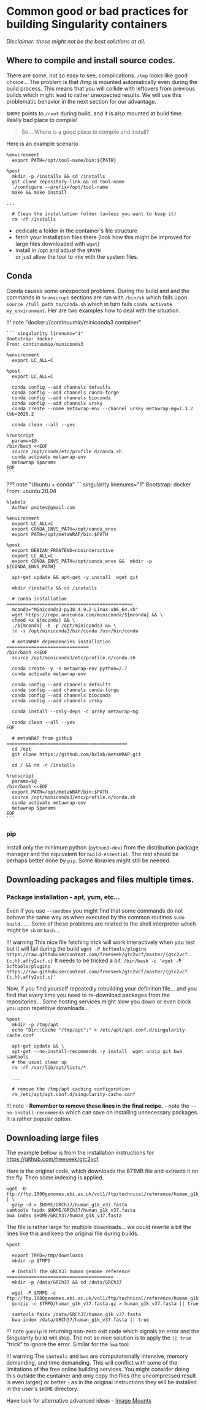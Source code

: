 # Common good or bad practices for building Singularity containers

_Disclaimer: these might not be the best solutions at all._

## Where to compile and install source codes.

There are some, not so easy to see, complications. `/tmp` looks like good choice... The problem is that /tmp is mounted automatically even during the build process. This means that you will collide with leftovers from previous builds which might lead to rather unexpected results. We will use this problematic behavior in the next section for our advantage.

`$HOME` points to `/root` during build, and it is also mounted at build time. Really bad place to compile!

> So... Where is a good place to compile and install?

Here is an example scenario

``` singularity hl_lines="2 5 7" linenums="1"
%environment
  export PATH=/opt/tool-name/bin:${PATH}

%post
  mkdir -p /installs && cd /installs
  git clone repository-link && cd tool-name
  ./configure --prefix=/opt/tool-name
  make && make install

...

  # Clean the installation folder (unless you want to keep it)
  rm -rf /installs
```

- dedicate a folder in the container's file structure
- fetch your installation files there (look how this might be improved for large files downloaded with `wget`)
- install in /opt and adjust the `$PATH`  
  or just allow the tool to mix with the system files.

## Conda

Conda causes some unexpected problems. During the build and and the commands in `%runscrupt` sections are run with `/bin/sh` which fails upon `source /full_path_to/conda.sh` which in turn fails `conda activate my_environment`. Her are two examples how to deal with the situation.

!!! note "docker://continuumio/miniconda3 container"

    ``` singularity linenums="1"
    Bootstrap: docker
    From: continuumio/miniconda3

    %environment
      export LC_ALL=C
    
    %post
      export LC_ALL=C
    
      conda config --add channels defaults
      conda config --add channels conda-forge
      conda config --add channels bioconda
      conda config --add channels ursky
      conda create --name metawrap-env --channel ursky metawrap-mg=1.3.2 tbb=2020.2
    
      conda clean --all --yes
    
    %runscript
      params=$@
    /bin/bash <<EOF
      source /opt/conda/etc/profile.d/conda.sh
      conda activate metawrap-env
      metawrap $params
    EOF
    ```

??? note "Ubuntu + conda"
    ``` singularity linenums="1"
    Bootstrap: docker
    From: ubuntu:20.04
    
    %labels
      Author pmitev@gmail.com
    
    %environment
      export LC_ALL=C
      export CONDA_ENVS_PATH=/opt/conda_envs
      export PATH=/opt/metaWRAP/bin:$PATH
    
    %post
      export DEBIAN_FRONTEND=noninteractive
      export LC_ALL=C
      export CONDA_ENVS_PATH=/opt/conda_envs &&  mkdir -p ${CONDA_ENVS_PATH}
    
      apt-get update && apt-get -y install  wget git
    
      mkdir /installs && cd /installs
    
      # Conda installation     ==============================================
      mconda="Miniconda3-py38_4.9.2-Linux-x86_64.sh"
      wget https://repo.anaconda.com/miniconda/${mconda} && \
      chmod +x ${mconda} && \
      ./${mconda} -b -p /opt/miniconda3 && \
      ln -s /opt/miniconda3/bin/conda /usr/bin/conda
    
      # metaWRAP dependencies installation     ==============================
    /bin/bash <<EOF
      source /opt/miniconda3/etc/profile.d/conda.sh
    
      conda create -y -n metawrap-env python=2.7
      conda activate metawrap-env
      
      conda config --add channels defaults
      conda config --add channels conda-forge
      conda config --add channels bioconda
      conda config --add channels ursky
    
      conda install --only-deps -c ursky metawrap-mg
    
      conda clean --all --yes
    EOF
    
      # metaWRAP from github     ============================================
      cd /opt
      git clone https://github.com/bxlab/metaWRAP.git
    
      cd / && rm -r /installs
    
    %runscript
      params=$@
    /bin/bash <<EOF
      export PATH=/opt/metaWRAP/bin:$PATH
      source /opt/miniconda3/etc/profile.d/conda.sh
      conda activate metawrap-env
      metawrap $params
    EOF
    ```


### pip

Install only the minimum python (`python3-dev`) from the distribution package manager and the equivalent for `build-essential`. The rest should be perhaps better done by `pip`. Some libraries might still be needed.

## Downloading packages and files multiple times.

### Package installation - apt, yum, etc...

Even if you use `--sandbox` you might find that some commands do not behave the same way as when executed by the common routines `sudo build...`. Some of these problems are related to the shell interpreter which might be `sh` or `bash`...

!!! warning
    This nice file fetching trick will work interactively when you test but it will fail during the build
    ```
    wget -P bcftools/plugins https://raw.githubusercontent.com/freeseek/gtc2vcf/master/{gtc2vcf.{c,h},affy2vcf.c}
    ```
    It needs to be tricked a bit.
    ```
    /bin/bash -c 'wget -P bcftools/plugins https://raw.githubusercontent.com/freeseek/gtc2vcf/master/{gtc2vcf.{c,h},affy2vcf.c}'
    ```

Now, if you find yourself repeatedly rebuilding your definition file... and you find that every time you need to re-download packages from the repositories... Some hosting services might slow you down or even block you upon repetitive downloads...



``` singularity hl_lines="2-3 12-13" linenums="1"
%post
  mkdir -p /tmp/apt
  echo "Dir::Cache "/tmp/apt";" > /etc/apt/apt.conf.d/singularity-cache.conf

  apt-get update && \
  apt-get --no-install-recommends -y install  wget unzip git bwa samtools
  # the usual clean up
  rm -rf /var/lib/apt/lists/*

  ...

  # remove the /tmp/apt caching configuration
  rm /etc/apt/apt.conf.d/singularity-cache.conf
```

!!! note
    - **Remember to remove these lines in the final recipe.**
    - note the `--no-install-recommends` which can save on installing unnecessary packages. It is rather popular option.



## Downloading large files

The example bellow is from the installation instructions for https://github.com/freeseek/gtc2vcf.

Here is the original code, which downloads the 871MB file and extracts it on the fly. Then some indexing is applied.
```
wget -O- ftp://ftp.1000genomes.ebi.ac.uk/vol1/ftp/technical/reference/human_g1k_v37.fasta.gz | \
  gzip -d > $HOME/GRCh37/human_g1k_v37.fasta
samtools faidx $HOME/GRCh37/human_g1k_v37.fasta
bwa index $HOME/GRCh37/human_g1k_v37.fasta
```

The file is rather large for multiple downloads... we could rewrite a bit the lines like this and keep the original file during builds.

``` singularity
%post

  export TMPD=/tmp/downloads
  mkdir -p $TMPD

  # Install the GRCh37 human genome reference =======================================
  mkdir -p /data/GRCh37 && cd /data/GRCh37

  wget -P $TMPD -c  ftp://ftp.1000genomes.ebi.ac.uk/vol1/ftp/technical/reference/human_g1k_v37.fasta.gz
  gunzip -c $TMPD/human_g1k_v37.fasta.gz > human_g1k_v37.fasta || true

  samtools faidx /data/GRCh37/human_g1k_v37.fasta
  bwa index /data/GRCh37/human_g1k_v37.fasta || true
```
!!! note
    `gunzip` is returning non-zero exit code which signals an error and the Singularity build will stop. The not so nice solution is to apply the `|| true` "trick" to ignore the error. Similar for the `bwa` tool.

!!! warning
    The `samtools` and `bwa` are computationally intensive, memory demanding, and time demanding. This will conflict with some of the limitations of the free online building services. You might consider doing this outside the container and only copy the files (the uncompressed result is even larger) or better - as in the original instructions they will be installed in the user's `$HOME` directory.

Have look for alternative advanced ideas - [Image Mounts](https://sylabs.io/guides/3.7/user-guide/bind_paths_and_mounts.html#image-mounts)

